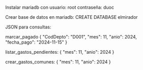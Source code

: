 Instalar mariadb con
    usuario: root
    contraseña: duoc

Crear base de datos en mariadb:
    CREATE DATABASE elmirador

JSON para consultas:

marcar_pagado
{
  "CodDepto": "D001",
  "mes": 11,
  "anio": 2024,
  "fecha_pago": "2024-11-15"
}

listar_gastos_pendientes:
{
  "mes": 11,
  "anio": 2024
}

crear_gastos_comunes:
{
  "mes": 11,
  "anio": 2024
}
